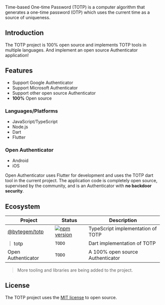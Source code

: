 Time-based One-time Password (TOTP) is a computer algorithm that generates a one-time password (OTP) which uses the current time as a source of uniqueness.

## Introduction

The TOTP project is 100% open source and implements TOTP tools in multiple languages. And implement an open source Authenticator application!

## Features

 * Support Google Authenticator
 * Support Microsoft Authenticator
 * Support other open source Authenticator
 * **100%** Open source

### Languages/Platforms

 * JavaScript/TypeScript
 * Node.js
 * Dart
 * Flutter

### Open Authenticator

 * Android
 * iOS

Open Authenticator uses Flutter for development and uses the TOTP dart tool in the current project. The application code is completely open source, supervised by the community, and is an Authenticator with **no backdoor security**.

## Ecosystem

| Project | Status | Description |
|---------|--------|-------------|
| [@bytegem/totp](https://github.com/bytegem/totp/typescript) | [![npm version](https://badge.fury.io/js/%40bytegem%2Ftotp.svg)](https://www.npmjs.com/package/@bytegem/totp) | TypeScript implementation of TOTP |
｜ totp | `TODO` | Dart implementation of TOTP |
| Open Authenticator | `TODO` | A 100% open source Authenticator |

> More tooling and libraries are being added to the project.

## License

The TOTP project uses the [MIT license](LICENSE) to open source.
